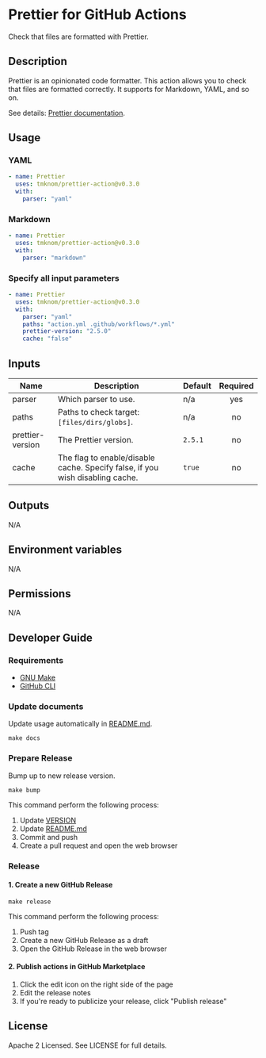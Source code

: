 # Prettier for GitHub Actions

Check that files are formatted with Prettier.

## Description

Prettier is an opinionated code formatter.
This action allows you to check that files are formatted correctly.
It supports for Markdown, YAML, and so on.

See details: [Prettier documentation](https://prettier.io/docs/en/).

## Usage

### YAML

```yaml
- name: Prettier
  uses: tmknom/prettier-action@v0.3.0
  with:
    parser: "yaml"
```

### Markdown

```yaml
- name: Prettier
  uses: tmknom/prettier-action@v0.3.0
  with:
    parser: "markdown"
```

### Specify all input parameters

```yaml
- name: Prettier
  uses: tmknom/prettier-action@v0.3.0
  with:
    parser: "yaml"
    paths: "action.yml .github/workflows/*.yml"
    prettier-version: "2.5.0"
    cache: "false"
```

## Inputs

| Name             | Description                                                                   | Default | Required |
| ---------------- | ----------------------------------------------------------------------------- | ------- | :------: |
| parser           | Which parser to use.                                                          | n/a     |   yes    |
| paths            | Paths to check target: `[files/dirs/globs]`.                                  | n/a     |    no    |
| prettier-version | The Prettier version.                                                         | `2.5.1` |    no    |
| cache            | The flag to enable/disable cache. Specify false, if you wish disabling cache. | `true`  |    no    |

## Outputs

N/A

## Environment variables

N/A

## Permissions

N/A

## Developer Guide

### Requirements

- [GNU Make](https://www.gnu.org/software/make/)
- [GitHub CLI](https://cli.github.com/)

### Update documents

Update usage automatically in [README.md](/README.md).

```shell
make docs
```

### Prepare Release

Bump up to new release version.

```shell
make bump
```

This command perform the following process:

1. Update [VERSION](/VERSION)
2. Update [README.md](/README.md)
3. Commit and push
4. Create a pull request and open the web browser

### Release

#### 1. Create a new GitHub Release

```shell
make release
```

This command perform the following process:

1. Push tag
2. Create a new GitHub Release as a draft
3. Open the GitHub Release in the web browser

#### 2. Publish actions in GitHub Marketplace

1. Click the edit icon on the right side of the page
2. Edit the release notes
3. If you're ready to publicize your release, click "Publish release"

## License

Apache 2 Licensed. See LICENSE for full details.
